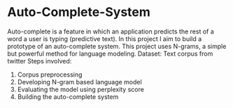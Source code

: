 # Auto-Complete-System

Auto-complete is a feature in which an application predicts the rest of a word a user is typing (predictive text). In this project I aim to build a prototype of an auto-complete system. This project uses N-grams, a simple but powerful method for language modeling. 
Dataset: Text corpus from twitter
Steps involved: 
1. Corpus preprocessing
2. Developing N-gram based language model
3. Evaluating the model using perplexity score
4. Building the auto-complete system
